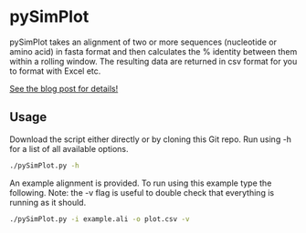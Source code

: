 # pySimPlot

pySimPlot takes an alignment of two or more sequences (nucleotide or amino acid) in fasta format and then calculates the % identity between them within a rolling window. The resulting data are returned in csv format for you to format with Excel etc.

[See the blog post for details!](https://jonathanrd.com/20-05-02-writing-a-simplot-clone-in-python/)


## Usage

Download the script either directly or by cloning this Git repo. Run using -h for a list of all available options.

```bash
./pySimPlot.py -h
```

An example alignment is provided. To run using this example type the following. Note: the -v flag is useful to double check that everything is running as it should.

```bash
./pySimPlot.py -i example.ali -o plot.csv -v
```
